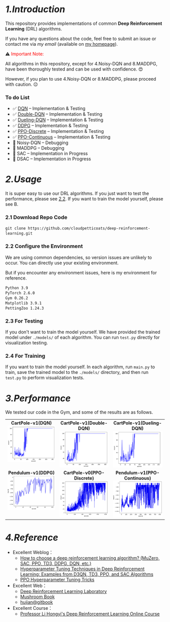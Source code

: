 # _1.Introduction_
This repository provides implementations of common **Deep Reinforcement Learning** (DRL) algorithms.

If you have any questions about the code, feel free to submit an issue or contact me via _my email_ (available on [my homepage](https://github.com/cloudpetticoats)).


⚠️ <font color=#FF0000 >Important Note:</font>

All algorithms in this repository, except for 4.Noisy-DQN and 8.MADDPG, have been thoroughly tested and can be used with confidence. 😍

However, if you plan to use 4.Noisy-DQN or 8.MADDPG, please proceed with caution. 😐

### To do List
- ✅ [DQN](https://github.com/cloudpetticoats/deep-reinforcement-learning/tree/main/1.%20DQN) – Implementation & Testing
- ✅ [Double-DQN](https://github.com/cloudpetticoats/deep-reinforcement-learning/tree/main/2.%20Double-DQN) – Implementation & Testing
- ✅ [Dueling-DQN](https://github.com/cloudpetticoats/deep-reinforcement-learning/tree/main/3.%20Dueling-DQN) – Implementation & Testing
- ✅ [DDPG](https://github.com/cloudpetticoats/deep-reinforcement-learning/tree/main/5.%20DDPG) – Implementation & Testing
- ✅ [PPO-Discrete](https://github.com/cloudpetticoats/deep-reinforcement-learning/tree/main/6.%20PPO-Discrete) – Implementation & Testing
- ✅ [PPO-Continuous](https://github.com/cloudpetticoats/deep-reinforcement-learning/tree/main/7.%20PPO-Continuous) – Implementation & Testing
- 🔧 Noisy-DQN – Debugging
- 🔧 MADDPG – Debugging
- 🚧 SAC – Implementation in Progress
- 🚧 DSAC – Implementation in Progress

# _2.Usage_

It is super easy to use our DRL algorithms. If you just want to test the performance, please see [2.2](#2.2-Configure-the-Environment). If you want to train the model yourself, please see B.

### 2.1 Download Repo Code
```
git clone https://github.com/cloudpetticoats/deep-reinforcement-learning.git
```

### 2.2 Configure the Environment

We are using common dependencies, so version issues are unlikely to occur. You can directly use your existing environment.


But if you encounter any environment issues, here is my environment for reference.
```
Python 3.9
PyTorch 2.6.0
Gym 0.26.2
Matplotlib 3.9.1
PettingZoo 1.24.3
```

### 2.3 For Testing

If you don't want to train the model yourself. We have provided the trained model under `./models/` of each algorithm. You can run `test.py` directly for visualization testing.

### 2.4 For Training

If you want to train the model yourself. In each algorithm, run `main.py` to train, save the trained model to the `./models/` directory, and then run `test.py` to perform visualization tests. 

# _3.Performance_

We tested our code in the Gym, and some of the results are as follows.

<table style="width:100%; text-align:center;">
  <tr>
    <td style="vertical-align: top;">
      <div style="text-align: center;">
        <strong>CartPole-v1(DQN)</strong>
      </div>
      <div>
        <img src="./images/dqn-train.png" alt="Image 1" width="100%" height="100%">
      </div>
    </td>
    <td style="vertical-align: top;">
      <div style="text-align: center;">
        <strong>CartPole-v1(Double-DQN)</strong>
      </div>
      <div>
        <img src="./images/double-dqn.png" alt="Image 2" width="100%" height="100%">
      </div>
    </td>
    <td style="vertical-align: top;">
      <div style="text-align: center;">
        <strong>CartPole-v1(Dueling-DQN)</strong>
      </div>
      <div>
        <img src="./images/dueling-dqn-res.png" alt="Image 3" width="100%" height="100%">
      </div>
    </td>
  </tr>
  <tr>
    <td style="vertical-align: top;">
      <div style="text-align: center;">
        <strong>Pendulum-v1(DDPG)</strong>
      </div>
      <div>
        <img src="./images/ddpg.png" alt="Image 4" width="100%" height="100%">
      </div>
    </td>
    <td style="vertical-align: top;">
      <div style="text-align: center;">
        <strong>CartPole-v0(PPO-Discrete)</strong>
      </div>
      <div>
        <img src="./images/ppo_d.png" alt="Image 5" width="100%" height="100%">
      </div>
    </td>
    <td style="vertical-align: top;">
      <div style="text-align: center;">
        <strong>Pendulum-v1(PPO-Continuous)</strong>
      </div>
      <div>
        <img src="./images/ppo_c.png" alt="Image 6" width="100%" height="100%">
      </div>
    </td>
  </tr>
</table>

# _4.Reference_
* Excellent Weblog：
    + [How to choose a deep reinforcement learning algorithm? (MuZero, SAC, PPO, TD3, DDPG, DQN, etc.)](https://zhuanlan.zhihu.com/p/342919579)
    + [Hyperparameter Tuning Techniques in Deep Reinforcement Learning: Examples from D3QN, TD3, PPO, and SAC Algorithms](https://zhuanlan.zhihu.com/p/345353294)
    + [PPO Hyperparameter Tuning Tricks](https://zhuanlan.zhihu.com/p/512327050)
* Excellent Web：
    + [Deep Reinforcement Learning Laboratory](https://www.deeprlhub.com/)
    + [Mushroom Book](https://datawhalechina.github.io/easy-rl/#/)
    + [hujian@gitbook](https://hujian.gitbook.io/deep-reinforcement-learning)
* Excellent Course：
    + [Professor Li Hongyi's Deep Reinforcement Learning Online Course](https://www.youtube.com/watch?v=z95ZYgPgXOY&list=PLJV_el3uVTsODxQFgzMzPLa16h6B8kWM_&index=1)
